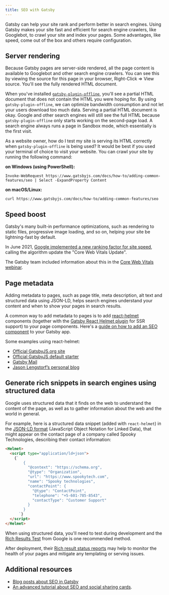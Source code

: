 ```yaml
---
title: SEO with Gatsby
---
```


Gatsby can help your site rank and perform better in search engines. Using Gatsby makes your site fast and efficient for search engine crawlers, like Googlebot, to crawl your site and index your pages. Some advantages, like speed, come out of the box and others require configuration.

## Server rendering

Because Gatsby pages are server-side rendered, all the page content is available to Googlebot and other search engine crawlers.
You can see this by viewing the source for this page in your browser, Right-Click => View source. You'll see the fully rendered HTML document.

When you've installed [`gatsby-plugin-offline`](/plugins/gatsby-plugin-offline/), you'll see a partial HTML document that does not contain the HTML you were hoping for. By using `gatsby-plugin-offline`, we can optimize bandwidth consumption and not let your users download too much data. Serving a partial HTML document is okay. Google and other search engines will still see the full HTML because `gatsby-plugin-offline` only starts working on the second-page load. A search engine always runs a page in Sandbox mode, which essentially is the first visit.

As a website owner, how do I test my site is serving its HTML correctly when `gatsby-plugin-offline` is being used? It would be best if you used your terminal of choice to visit your website. You can crawl your site by running the following command:

**on Windows (using PowerShell):**

```shell
Invoke-WebRequest https://www.gatsbyjs.com/docs/how-to/adding-common-features/seo | Select -ExpandProperty Content
```

**on macOS/Linux:**

```shell
curl https://www.gatsbyjs.com/docs/how-to/adding-common-features/seo
```

## Speed boost

Gatsby's many built-in performance optimizations, such as rendering to static files, progressive image loading, and so on, helping your site be lightning-fast by default.

In June 2021, [Google implemented a new ranking factor for site speed](https://developers.google.com/search/blog/2020/11/timing-for-page-experience), calling the algorithm update the "Core Web Vitals Update".

The Gatsby team included information about this in the [Core Web Vitals webinar](https://www.gatsbyjs.com/resources/webinars/understanding-core-web-vitals).

## Page metadata

Adding metadata to pages, such as page title, meta description, alt text and structured data using JSON-LD, helps search engines understand your content and when to show your pages in search results.

A common way to add metadata to pages is to add [react-helmet](https://github.com/nfl/react-helmet) components (together with the [Gatsby React Helmet plugin](/plugins/gatsby-plugin-react-helmet) for SSR support) to your page components. Here's a [guide on how to add an SEO component](/docs/add-seo-component/) to your Gatsby app.

Some examples using react-helmet:

- [Official GatsbyJS.org site](https://github.com/gatsbyjs/gatsby/blob/87ad6e81b9bd78b25d089434600750f5903baaee/www/src/components/package-readme.js#L16-L25)
- [Official GatsbyJS default starter](https://github.com/gatsbyjs/gatsby/blob/776dc1d6fe8d5ce7b5ea6d884736bb3c76280975/starters/default/src/components/seo.js)
- [Gatsby Mail](https://github.com/DSchau/gatsby-mail/blob/89b467e5654619ffe3073133ef0ae48b4d7502e3/src/components/meta.js)
- [Jason Lengstorf’s personal blog](https://github.com/jlengstorf/gatsby-theme-jason-blog/blob/e6d25ca927afdc75c759e611d4ba6ba086452bb8/src/components/SEO/SEO.js)

## Generate rich snippets in search engines using structured data

Google uses structured data that it finds on the web to understand the content of the page, as well as to gather information about the web and the world in general.

For example, here is a structured data snippet (added with `react-helmet`) in the [JSON-LD format](https://developers.google.com/search/docs/guides/intro-structured-data) (JavaScript Object Notation for Linked Data), that might appear on the contact page of a company called Spooky Technologies, describing their contact information:

```html
<Helmet>
  <script type="application/ld+json">
    {`
        {
          "@context": "https://schema.org",
          "@type": "Organization",
          "url": "https://www.spookytech.com",
          "name": "Spooky technologies",
          "contactPoint": {
            "@type": "ContactPoint",
            "telephone": "+5-601-785-8543",
            "contactType": "Customer Support"
          }
        }
      `}
  </script>
</Helmet>
```

When using structured data, you'll need to test during development and the [Rich Results Test](https://search.google.com/test/rich-results) from Google is one recommended method.

After deployment, their [Rich result status reports](https://support.google.com/webmasters/answer/7552505?hl=en) may help to monitor the health of your pages and mitigate any templating or serving issues.

## Additional resources

- [Blog posts about SEO in Gatsby](/blog/tags/seo/)
- [An advanced tutorial about SEO and social sharing cards](/tutorial/seo-and-social-sharing-cards-tutorial/).
